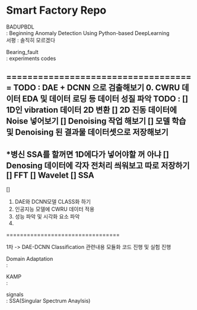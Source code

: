 # Smart Factory Repo

BADUPBDL  
: Beginning Anomaly Detection Using Python-based DeepLearning    
서평 : 솔직히 모르겠다  

Bearing_fault  
: experiments codes   

====================================
TODO : 
DAE + DCNN 으로 검출해보기
0. CWRU 데이터 EDA 및 데이터 로딩 등 데이터 성질 파악 
TODO : 
[] 1D인 vibration 데이터 2D 변환 
[] 2D 진동 데이터에 Noise 넣어보기
[] Denoising 작업 해보기
[] 모델 학습 및 Denoising 된 결과물 데이터셋으로 저장해보기
------------------------------------------------------
*병신 SSA를 할꺼면 1D에다가 넣어야할 꺼 아냐
[] Denosing 데이터에 각자 전처리 씌워보고 따로 저장하기
[] FFT
[] Wavelet
[] SSA
------------------------------------------------------
[] 
1. DAE와 DCNN모델 CLASS화 하기
2. 인공지능 모델에 CWRU 데이터 적용
3. 성능 파악 및 시각화 요소 파악
4. 
 
=================================
  

1차 -> DAE-DCNN Classification 관련내용 모듈화 코드 진행 및 실험 진행  
  
  
Domain Adaptation  
:  
  
KAMP  
: 
  
signals  
:  SSA(Singular Spectrum Anaylsis)  


